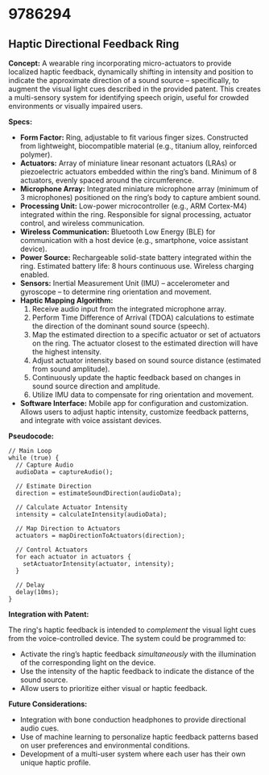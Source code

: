 # 9786294

## Haptic Directional Feedback Ring

**Concept:** A wearable ring incorporating micro-actuators to provide localized haptic feedback, dynamically shifting in intensity and position to indicate the approximate direction of a sound source – specifically, to augment the visual light cues described in the provided patent. This creates a multi-sensory system for identifying speech origin, useful for crowded environments or visually impaired users.

**Specs:**

*   **Form Factor:** Ring, adjustable to fit various finger sizes. Constructed from lightweight, biocompatible material (e.g., titanium alloy, reinforced polymer).
*   **Actuators:** Array of miniature linear resonant actuators (LRAs) or piezoelectric actuators embedded within the ring’s band. Minimum of 8 actuators, evenly spaced around the circumference.
*   **Microphone Array:** Integrated miniature microphone array (minimum of 3 microphones) positioned on the ring’s body to capture ambient sound.
*   **Processing Unit:** Low-power microcontroller (e.g., ARM Cortex-M4) integrated within the ring. Responsible for signal processing, actuator control, and wireless communication.
*   **Wireless Communication:** Bluetooth Low Energy (BLE) for communication with a host device (e.g., smartphone, voice assistant device).
*   **Power Source:** Rechargeable solid-state battery integrated within the ring. Estimated battery life: 8 hours continuous use. Wireless charging enabled.
*   **Sensors:** Inertial Measurement Unit (IMU) – accelerometer and gyroscope – to determine ring orientation and movement.
*   **Haptic Mapping Algorithm:**
    1.  Receive audio input from the integrated microphone array.
    2.  Perform Time Difference of Arrival (TDOA) calculations to estimate the direction of the dominant sound source (speech).
    3.  Map the estimated direction to a specific actuator or set of actuators on the ring. The actuator closest to the estimated direction will have the highest intensity.
    4.  Adjust actuator intensity based on sound source distance (estimated from sound amplitude).
    5.  Continuously update the haptic feedback based on changes in sound source direction and amplitude.
    6.   Utilize IMU data to compensate for ring orientation and movement.
*   **Software Interface:** Mobile app for configuration and customization. Allows users to adjust haptic intensity, customize feedback patterns, and integrate with voice assistant devices.

**Pseudocode:**

```
// Main Loop
while (true) {
  // Capture Audio
  audioData = captureAudio();

  // Estimate Direction
  direction = estimateSoundDirection(audioData);

  // Calculate Actuator Intensity
  intensity = calculateIntensity(audioData);

  // Map Direction to Actuators
  actuators = mapDirectionToActuators(direction);

  // Control Actuators
  for each actuator in actuators {
    setActuatorIntensity(actuator, intensity);
  }

  // Delay
  delay(10ms);
}
```

**Integration with Patent:**

The ring's haptic feedback is intended to *complement* the visual light cues from the voice-controlled device. The system could be programmed to:

*   Activate the ring’s haptic feedback *simultaneously* with the illumination of the corresponding light on the device.
*   Use the intensity of the haptic feedback to indicate the distance of the sound source.
*   Allow users to prioritize either visual or haptic feedback.

**Future Considerations:**

*   Integration with bone conduction headphones to provide directional audio cues.
*   Use of machine learning to personalize haptic feedback patterns based on user preferences and environmental conditions.
*   Development of a multi-user system where each user has their own unique haptic profile.